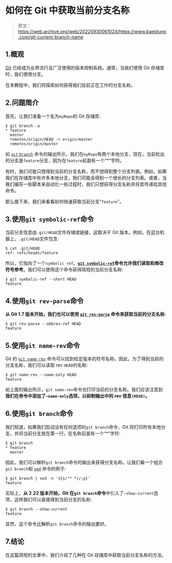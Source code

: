 # 如何在 Git 中获取当前分支名称

> 原文：<https://web.archive.org/web/20220930061024/https://www.baeldung.com/git-current-branch-name>

## 1.概观

[Git](/web/20220803043636/https://www.baeldung.com/git-guide) 已经成为业界流行且广泛使用的版本控制系统。通常，当我们使用 Git 存储库时，我们使用分支。

在本教程中，我们将探索如何获得我们目前正在工作的分支名称。

## 2.问题简介

首先，让我们准备一个名为`myRepo`的 Git 存储库:

```
$ git branch -a
* feature
  master
  remotes/origin/HEAD -> origin/master
  remotes/origin/master
```

如 [`git` `branch`](/web/20220803043636/https://www.baeldung.com/git-guide#11-git-branching) 命令的输出所示，我们在`myRepo`有两个本地分支，现在，当前检出的分支是`feature`分支，因为在`feature`前面有一个“*”字符。

有时，我们可能只想得到当前的分支名称，而不想得到整个分支列表。例如，如果我们在存储库中有许多本地分支，我们可能会得到一个很长的分支列表。或者，当我们编写一些脚本来自动化一些过程时，我们只想获得分支名称并将其传递给其他命令。

那么接下来，我们来看看如何快速获取当前分支“`feature`”。

## 3.使用`git symbolic-ref`命令

当前分支信息由`.git/HEAD`文件存储或链接，这取决于 Git 版本。例如，在这台机器上，`.git/HEAD`文件包含:

```
$ cat .git/HEAD
ref: refs/heads/feature 
```

所以，它指向了一个`symbolic ref`。**[`git symbolic-ref`](https://web.archive.org/web/20220803043636/https://git-scm.com/docs/git-symbolic-ref)命令允许我们读取和修改符号参考**。我们可以使用这个命令获得简短的当前分支名称:

```
$ git symbolic-ref --short HEAD
feature 
```

## 4.使用`git rev-parse`命令

**从 Git 1.7 版本开始，我们也可以使用 [`git rev-parse`](https://web.archive.org/web/20220803043636/https://git-scm.com/docs/git-rev-parse) 命令来获取当前的分支名称**:

```
$ git rev-parse --abbrev-ref HEAD
feature 
```

## 5.使用`git name-rev`命令

Git 的 [`git name-rev`](https://web.archive.org/web/20220803043636/https://git-scm.com/docs/git-name-rev) 命令可以找到给定版本的符号名称。因此，为了得到当前的分支名称，我们可以读取 rev `HEAD`的名称:

```
$ git name-rev --name-only HEAD
feature
```

如上面的输出所示，`git name-rev`命令也打印当前的分支名称。我们应该注意到**我们在命令中添加了`–name-only`选项，以抑制输出中的 rev 信息`(HEAD)`。**

## 6.使用`git branch`命令

我们知道，如果我们启动没有任何选项的`git branch`命令，Git 将打印所有本地分支，并将当前分支放在第一行，在名称前面有一个“*”字符:

```
$ git branch
* feature
  master 
```

因此，我们可以解析`git branch`命令的输出来获得分支名称。让我们看一个组合`git branch`和 [`sed`](/web/20220803043636/https://www.baeldung.com/linux/sed-editor) 命令的例子:

```
$ git branch | sed -n '1{s/^* *//;p}'
feature 
```

实际上，**从 2.22 版本开始，Git 在`git branch`命令**中引入了`–show-current`选项，这样我们可以直接得到当前分支的名称:

```
$ git branch --show-current
feature 
```

显然，这个命令比解析`git branch`命令的输出要好。

## 7.结论

在这篇简短的文章中，我们介绍了几种在 Git 存储库中获取当前分支名称的方法。